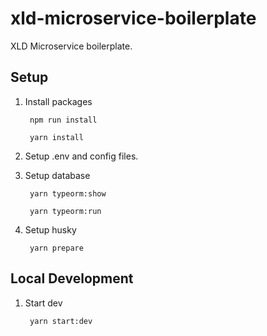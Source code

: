 # xld-microservice-boilerplate
XLD Microservice boilerplate.

## Setup

1. Install packages
        
        npm run install

        yarn install

2. Setup .env and config files.

3. Setup database
        
        yarn typeorm:show
        
        yarn typeorm:run

4. Setup husky
        
        yarn prepare

## Local Development

1. Start dev
        
        yarn start:dev
